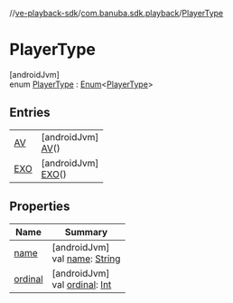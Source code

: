 //[ve-playback-sdk](../../../index.md)/[com.banuba.sdk.playback](../index.md)/[PlayerType](index.md)

# PlayerType

[androidJvm]\
enum [PlayerType](index.md) : [Enum](https://kotlinlang.org/api/latest/jvm/stdlib/kotlin/-enum/index.html)&lt;[PlayerType](index.md)&gt;

## Entries

| | |
|---|---|
| [AV](-a-v/index.md) | [androidJvm]<br>[AV](-a-v/index.md)() |
| [EXO](-e-x-o/index.md) | [androidJvm]<br>[EXO](-e-x-o/index.md)() |

## Properties

| Name | Summary |
|---|---|
| [name](../../com.banuba.sdk.playback.internal.avplayer.audio/-a-v-player-audio-output-type/-a-u-d-i-o_-t-r-a-c-k/index.md#-372974862%2FProperties%2F1203721431) | [androidJvm]<br>val [name](../../com.banuba.sdk.playback.internal.avplayer.audio/-a-v-player-audio-output-type/-a-u-d-i-o_-t-r-a-c-k/index.md#-372974862%2FProperties%2F1203721431): [String](https://kotlinlang.org/api/latest/jvm/stdlib/kotlin/-string/index.html) |
| [ordinal](../../com.banuba.sdk.playback.internal.avplayer.audio/-a-v-player-audio-output-type/-a-u-d-i-o_-t-r-a-c-k/index.md#-739389684%2FProperties%2F1203721431) | [androidJvm]<br>val [ordinal](../../com.banuba.sdk.playback.internal.avplayer.audio/-a-v-player-audio-output-type/-a-u-d-i-o_-t-r-a-c-k/index.md#-739389684%2FProperties%2F1203721431): [Int](https://kotlinlang.org/api/latest/jvm/stdlib/kotlin/-int/index.html) |
